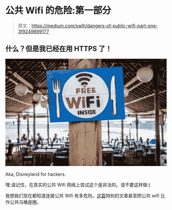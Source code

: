# 公共 Wifi 的危险:第一部分

> 原文：<https://medium.com/swlh/dangers-of-public-wifi-part-one-3f9249899177>

## 什么？但是我已经在用 HTTPS 了！

![](img/406a61fed57d445344fc7e0453c76bef.png)

Aka, Disneyland for hackers.

嘿:请记住，在真实的公共 Wifi 网络上尝试这个是非法的。请不要这样做:)

我想我们现在都知道连接公共 Wifi 有多危险。[这篇](https://www.eurodns.com/blog/free-wifi-scarier-than-public-toilet)特别的文章甚至把公共 wifi 比作公共马桶座圈。